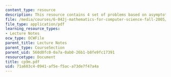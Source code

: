 ```yaml
---
content_type: resource
description: This resource contains 4 set of problems based on asymptotics.
file: /media/courses/6-042j-mathematics-for-computer-science-fall-2005/71a603c40941af5ef5aca73de7f47a4a_cp9m.pdf
file_type: application/pdf
learning_resource_types:
- Lecture Notes
ocw_type: OCWFile
parent_title: Lecture Notes
parent_type: CourseSection
parent_uid: 560d0fc0-0a7a-0ab0-26b1-b8fe9fc17391
resourcetype: Document
title: cp9m.pdf
uid: 71a603c4-0941-af5e-f5ac-a73de7f47a4a
---
```

